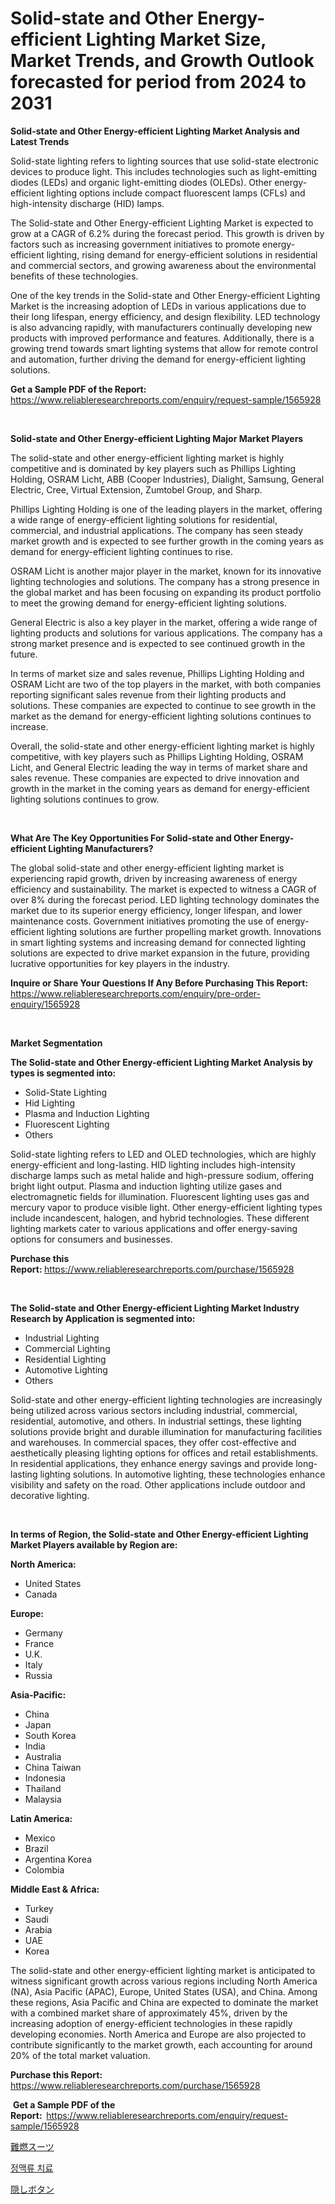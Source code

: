 <p><h1>Solid-state and Other Energy-efficient Lighting Market Size, Market Trends, and Growth Outlook forecasted for period from 2024 to 2031</h1></p><p><strong>Solid-state and Other Energy-efficient Lighting Market Analysis and Latest Trends</strong></p>
<p><p>Solid-state lighting refers to lighting sources that use solid-state electronic devices to produce light. This includes technologies such as light-emitting diodes (LEDs) and organic light-emitting diodes (OLEDs). Other energy-efficient lighting options include compact fluorescent lamps (CFLs) and high-intensity discharge (HID) lamps.</p><p>The Solid-state and Other Energy-efficient Lighting Market is expected to grow at a CAGR of 6.2% during the forecast period. This growth is driven by factors such as increasing government initiatives to promote energy-efficient lighting, rising demand for energy-efficient solutions in residential and commercial sectors, and growing awareness about the environmental benefits of these technologies.</p><p>One of the key trends in the Solid-state and Other Energy-efficient Lighting Market is the increasing adoption of LEDs in various applications due to their long lifespan, energy efficiency, and design flexibility. LED technology is also advancing rapidly, with manufacturers continually developing new products with improved performance and features. Additionally, there is a growing trend towards smart lighting systems that allow for remote control and automation, further driving the demand for energy-efficient lighting solutions.</p></p>
<p><strong>Get a Sample PDF of the Report:&nbsp;</strong> <a href="https://www.reliableresearchreports.com/enquiry/request-sample/1565928">https://www.reliableresearchreports.com/enquiry/request-sample/1565928</a></p>
<p>&nbsp;</p>
<p><strong>Solid-state and Other Energy-efficient Lighting Major Market Players</strong></p>
<p><p>The solid-state and other energy-efficient lighting market is highly competitive and is dominated by key players such as Phillips Lighting Holding, OSRAM Licht, ABB (Cooper Industries), Dialight, Samsung, General Electric, Cree, Virtual Extension, Zumtobel Group, and Sharp.</p><p>Phillips Lighting Holding is one of the leading players in the market, offering a wide range of energy-efficient lighting solutions for residential, commercial, and industrial applications. The company has seen steady market growth and is expected to see further growth in the coming years as demand for energy-efficient lighting continues to rise.</p><p>OSRAM Licht is another major player in the market, known for its innovative lighting technologies and solutions. The company has a strong presence in the global market and has been focusing on expanding its product portfolio to meet the growing demand for energy-efficient lighting solutions.</p><p>General Electric is also a key player in the market, offering a wide range of lighting products and solutions for various applications. The company has a strong market presence and is expected to see continued growth in the future.</p><p>In terms of market size and sales revenue, Phillips Lighting Holding and OSRAM Licht are two of the top players in the market, with both companies reporting significant sales revenue from their lighting products and solutions. These companies are expected to continue to see growth in the market as the demand for energy-efficient lighting solutions continues to increase.</p><p>Overall, the solid-state and other energy-efficient lighting market is highly competitive, with key players such as Phillips Lighting Holding, OSRAM Licht, and General Electric leading the way in terms of market share and sales revenue. These companies are expected to drive innovation and growth in the market in the coming years as demand for energy-efficient lighting solutions continues to grow.</p></p>
<p>&nbsp;</p>
<p><strong>What Are The Key Opportunities For Solid-state and Other Energy-efficient Lighting Manufacturers?</strong></p>
<p><p>The global solid-state and other energy-efficient lighting market is experiencing rapid growth, driven by increasing awareness of energy efficiency and sustainability. The market is expected to witness a CAGR of over 8% during the forecast period. LED lighting technology dominates the market due to its superior energy efficiency, longer lifespan, and lower maintenance costs. Government initiatives promoting the use of energy-efficient lighting solutions are further propelling market growth. Innovations in smart lighting systems and increasing demand for connected lighting solutions are expected to drive market expansion in the future, providing lucrative opportunities for key players in the industry.</p></p>
<p><strong>Inquire or Share Your Questions If Any Before Purchasing This Report:</strong> <a href="https://www.reliableresearchreports.com/enquiry/pre-order-enquiry/1565928">https://www.reliableresearchreports.com/enquiry/pre-order-enquiry/1565928</a></p>
<p>&nbsp;</p>
<p><strong>Market Segmentation</strong></p>
<p><strong>The Solid-state and Other Energy-efficient Lighting Market Analysis by types is segmented into:</strong></p>
<p><ul><li>Solid-State Lighting</li><li>Hid Lighting</li><li>Plasma and Induction Lighting</li><li>Fluorescent Lighting</li><li>Others</li></ul></p>
<p><p>Solid-state lighting refers to LED and OLED technologies, which are highly energy-efficient and long-lasting. HID lighting includes high-intensity discharge lamps such as metal halide and high-pressure sodium, offering bright light output. Plasma and induction lighting utilize gases and electromagnetic fields for illumination. Fluorescent lighting uses gas and mercury vapor to produce visible light. Other energy-efficient lighting types include incandescent, halogen, and hybrid technologies. These different lighting markets cater to various applications and offer energy-saving options for consumers and businesses.</p></p>
<p><strong>Purchase this Report:&nbsp;</strong><a href="https://www.reliableresearchreports.com/purchase/1565928">https://www.reliableresearchreports.com/purchase/1565928</a></p>
<p>&nbsp;</p>
<p><strong>The Solid-state and Other Energy-efficient Lighting Market Industry Research by Application is segmented into:</strong></p>
<p><ul><li>Industrial Lighting</li><li>Commercial Lighting</li><li>Residential Lighting</li><li>Automotive Lighting</li><li>Others</li></ul></p>
<p><p>Solid-state and other energy-efficient lighting technologies are increasingly being utilized across various sectors including industrial, commercial, residential, automotive, and others. In industrial settings, these lighting solutions provide bright and durable illumination for manufacturing facilities and warehouses. In commercial spaces, they offer cost-effective and aesthetically pleasing lighting options for offices and retail establishments. In residential applications, they enhance energy savings and provide long-lasting lighting solutions. In automotive lighting, these technologies enhance visibility and safety on the road. Other applications include outdoor and decorative lighting.</p></p>
<p>&nbsp;</p>
<p><strong>In terms of Region, the Solid-state and Other Energy-efficient Lighting Market Players available by Region are:</strong></p>
<p>
    <p> <strong> North America: </strong>
        <ul>
            <li>United States</li>
            <li>Canada</li>
        </ul>
        </p> 
    <p> <strong> Europe: </strong>
        <ul>
            <li>Germany</li>
            <li>France</li>
            <li>U.K.</li>
            <li>Italy</li>
            <li>Russia</li>
        </ul>
        </p> 
    <p> <strong> Asia-Pacific: </strong>
        <ul>
            <li>China</li>
            <li>Japan</li>
            <li>South Korea</li>
            <li>India</li>
            <li>Australia</li>
            <li>China Taiwan</li>
            <li>Indonesia</li>
            <li>Thailand</li>
            <li>Malaysia</li>
        </ul>
        </p> 
    <p> <strong> Latin America: </strong>
        <ul>
            <li>Mexico</li>
            <li>Brazil</li>
            <li>Argentina Korea</li>
            <li>Colombia</li>
        </ul>
        </p> 
    <p> <strong> Middle East & Africa: </strong>
        <ul>
            <li>Turkey</li>
            <li>Saudi</li>
            <li>Arabia</li>
            <li>UAE</li>
            <li>Korea</li>
        </ul>
    </p>
    </p>
<p><p>The solid-state and other energy-efficient lighting market is anticipated to witness significant growth across various regions including North America (NA), Asia Pacific (APAC), Europe, United States (USA), and China. Among these regions, Asia Pacific and China are expected to dominate the market with a combined market share of approximately 45%, driven by the increasing adoption of energy-efficient technologies in these rapidly developing economies. North America and Europe are also projected to contribute significantly to the market growth, each accounting for around 20% of the total market valuation.</p></p>
<p><strong>Purchase this Report: </strong><a href="https://www.reliableresearchreports.com/purchase/1565928">https://www.reliableresearchreports.com/purchase/1565928</a></p>
<p>&nbsp;<strong>Get a Sample PDF of the Report:&nbsp;&nbsp;</strong><a href="https://www.reliableresearchreports.com/enquiry/request-sample/1565928">https://www.reliableresearchreports.com/enquiry/request-sample/1565928</a></p>
<p><strong></strong></p>
<p><p><a href="https://github.com/AaronVargas43/Market-Research-Report-List-1/blob/main/45421989135.md">難燃スーツ</a></p><p><a href="https://github.com/LanceOlsotn8978/Market-Research-Report-List-1/blob/main/82054748274.md">정맥류 치료</a></p><p><a href="https://github.com/oqoeusbvpadwjs08/Market-Research-Report-List-1/blob/main/46210399134.md">隠しボタン</a></p></p>